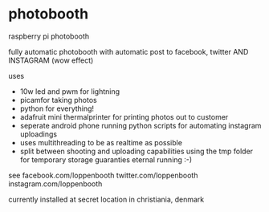 photobooth
==========

raspberry pi photobooth

fully automatic photobooth with automatic post to facebook, twitter AND INSTAGRAM (wow effect)

uses 
* 10w led and pwm for lightning
* picamfor taking photos
* python for everything!
* adafruit mini thermalprinter for printing photos out to customer
* seperate android phone running python scripts for automating instagram uploadings
* uses multithreading to be as realtime as possible
* split between shooting and uploading capabilities using the tmp folder for temporary storage guaranties eternal running :-)


see 
facebook.com/loppenbooth
twitter.com/loppenbooth
instagram.com/loppenbooth

currently installed at secret location in christiania, denmark
